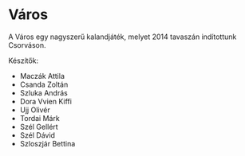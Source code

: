 Város
=====

A Város egy nagyszerű kalandjáték, melyet 2014 tavaszán indítottunk Csorváson.

Készítők:


 - Maczák Attila
 - Csanda Zoltán
 - Szluka András
 - Dora Vvien Kiffi
 - Ujj Olivér
 - Tordai Márk
 - Szél Gellért
 - Szél Dávid
 - Szloszjár Bettina
